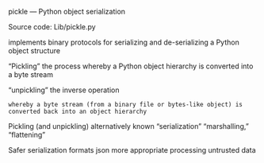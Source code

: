 pickle — Python object serialization

Source code: Lib/pickle.py


implements binary protocols for serializing and de-serializing a Python object structure

“Pickling”
    the process whereby a Python object hierarchy is converted into a byte stream

“unpickling”
    the inverse operation
    
    whereby a byte stream (from a binary file or bytes-like object) is converted back into an object hierarchy
    
Pickling (and unpickling)
    alternatively known
        “serialization”
        “marshalling,”
        “flattening”



Safer serialization formats
    json
    more appropriate
        processing untrusted data
